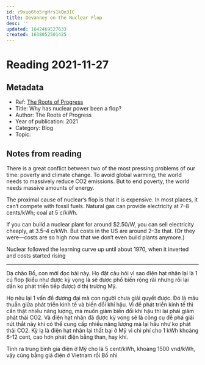 ```yaml
---
id: z9xuo6to5rgHrs1kQn3IC
title: Devanney on the Nuclear Flop
desc: ''
updated: 1642469527633
created: 1638052501425
---
```

# Reading 2021-11-27

## Metadata

- Ref: [The Roots of Progress](https://rootsofprogress.org/devanney-on-the-nuclear-flop)
- Title: Why has nuclear power been a flop?
- Author: The Roots of Progress
- Year of publication: 2021
- Category: Blog
- Topic: 

## Notes from reading

There is a great conflict between two of the most pressing problems of our time: poverty and climate change. To avoid global warming, the world needs to massively reduce CO2 emissions. But to end poverty, the world needs massive amounts of energy.

The proximal cause of nuclear‘s flop is that it is expensive. In most places, it can‘t compete with fossil fuels. Natural gas can provide electricity at 7–8 cents/kWh; coal at 5 c/kWh.

If you can build a nuclear plant for around $2.50/W, you can sell electricity cheaply, at 3.5–4 c/kWh. But costs in the US are around 2–3x that. (Or they were—costs are so high now that we don‘t even build plants anymore.)

Nuclear followed the learning curve up until about 1970, when it inverted and costs started rising

---
Dạ chào Bố, con mới đọc bài này. Họ đặt câu hỏi vì sao điện hạt nhân lại là 1 cú flop (kiểu như được kỳ vọng là sẽ được phổ biến rộng rãi nhưng rồi lại dần ko phát triển tiếp được) ở thị trường Mỹ. 

Họ nêu lại 1 vấn đề đương đại mà con người chưa giải quyết được. Đó là mâu thuẫn giữa phát triển kinh tế và biến đổi khí hậu. Vì để phát triển kinh tế thì cần thật nhiều năng lượng, mà muốn giảm biến đổi khí hậu thì lại phải giảm phát thải CO2. Và điện hạt nhân đã được kỳ vọng sẽ là công cụ để phá giải nút thắt này khi có thể cung cấp nhiều năng lượng mà lại hầu như ko phát thải CO2. Kỳ lạ là điện hạt nhân lại thất bại ở Mỹ vì chi phí cho 1 kWh khoảng 6-12 cent, cao hơn phát điện bằng than, hay khí.

Tính ra trung bình giá điện ở Mỹ cho là 5 cent/kWh, khoảng 1500 vnd/kWh, vậy cũng bằng giá điện ở Vietnam rồi Bố nhỉ

